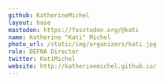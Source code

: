 ```yaml
---
github: KatherineMichel
layout: base
mastodon: https://fosstodon.org/@kati
name: Katherine "Kati" Michel
photo_url: /static/img/organizers/kati.jpg
role: DEFNA Director
twitter: KatiMichel
website: http://katherinemichel.github.io/
---
```

